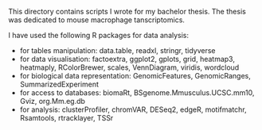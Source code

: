 This directory contains scripts I wrote for my bachelor thesis. The thesis was dedicated to mouse macrophage tanscriptomics.

I have used the following R packages for data analysis:
- for tables manipulation: data.table, readxl, stringr, tidyverse
- for data visualisation: factoextra, ggplot2, gplots, grid, heatmap3, heatmaply, RColorBrewer, scales, VennDiagram, viridis, wordcloud
- for biological data representation: GenomicFeatures, GenomicRanges, SummarizedExperiment
- for access to databases: biomaRt, BSgenome.Mmusculus.UCSC.mm10, Gviz, org.Mm.eg.db
- for analysis: clusterProfiler, chromVAR, DESeq2, edgeR, motifmatchr, Rsamtools, rtracklayer, TSSr

